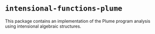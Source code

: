 # `intensional-functions-plume`

This package contains an implementation of the Plume program analysis using
intensional algebraic structures.

